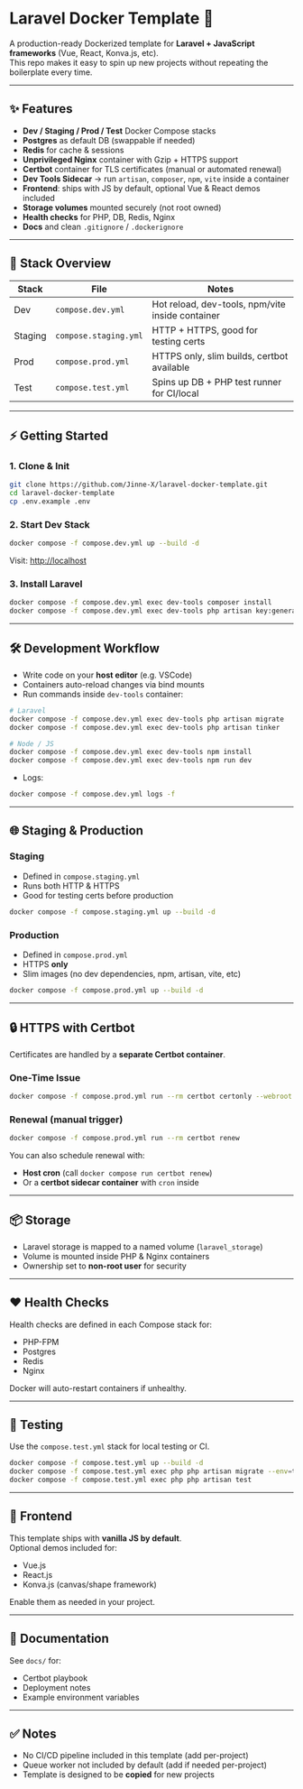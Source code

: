 # Laravel Docker Template 🚀

A production-ready Dockerized template for **Laravel + JavaScript frameworks** (Vue, React, Konva.js, etc).  
This repo makes it easy to spin up new projects without repeating the boilerplate every time.

---

## ✨ Features

- **Dev / Staging / Prod / Test** Docker Compose stacks  
- **Postgres** as default DB (swappable if needed)  
- **Redis** for cache & sessions  
- **Unprivileged Nginx** container with Gzip + HTTPS support  
- **Certbot** container for TLS certificates (manual or automated renewal)  
- **Dev Tools Sidecar** → run `artisan`, `composer`, `npm`, `vite` inside a container  
- **Frontend**: ships with JS by default, optional Vue & React demos included  
- **Storage volumes** mounted securely (not root owned)  
- **Health checks** for PHP, DB, Redis, Nginx  
- **Docs** and clean `.gitignore` / `.dockerignore`  

---

## 📂 Stack Overview

| Stack     | File                 | Notes |
|-----------|----------------------|-------|
| Dev       | `compose.dev.yml`    | Hot reload, dev-tools, npm/vite inside container |
| Staging   | `compose.staging.yml`| HTTP + HTTPS, good for testing certs |
| Prod      | `compose.prod.yml`   | HTTPS only, slim builds, certbot available |
| Test      | `compose.test.yml`   | Spins up DB + PHP test runner for CI/local |

---

## ⚡ Getting Started

### 1. Clone & Init
```bash
git clone https://github.com/Jinne-X/laravel-docker-template.git
cd laravel-docker-template
cp .env.example .env
```

### 2. Start Dev Stack
```bash
docker compose -f compose.dev.yml up --build -d
```

Visit: [http://localhost](http://localhost)

### 3. Install Laravel
```bash
docker compose -f compose.dev.yml exec dev-tools composer install
docker compose -f compose.dev.yml exec dev-tools php artisan key:generate
```

---

## 🛠️ Development Workflow

- Write code on your **host editor** (e.g. VSCode)  
- Containers auto-reload changes via bind mounts  
- Run commands inside `dev-tools` container:

```bash
# Laravel
docker compose -f compose.dev.yml exec dev-tools php artisan migrate
docker compose -f compose.dev.yml exec dev-tools php artisan tinker

# Node / JS
docker compose -f compose.dev.yml exec dev-tools npm install
docker compose -f compose.dev.yml exec dev-tools npm run dev
```

- Logs:
```bash
docker compose -f compose.dev.yml logs -f
```

---

## 🌐 Staging & Production

### Staging
- Defined in `compose.staging.yml`  
- Runs both HTTP & HTTPS  
- Good for testing certs before production  

```bash
docker compose -f compose.staging.yml up --build -d
```

### Production
- Defined in `compose.prod.yml`  
- HTTPS **only**  
- Slim images (no dev dependencies, npm, artisan, vite, etc)  

```bash
docker compose -f compose.prod.yml up --build -d
```

---

## 🔒 HTTPS with Certbot

Certificates are handled by a **separate Certbot container**.  

### One-Time Issue
```bash
docker compose -f compose.prod.yml run --rm certbot certonly --webroot -w /var/www/certbot -d example.com -d www.example.com
```

### Renewal (manual trigger)
```bash
docker compose -f compose.prod.yml run --rm certbot renew
```

You can also schedule renewal with:
- **Host cron** (call `docker compose run certbot renew`)  
- Or a **certbot sidecar container** with `cron` inside  

---

## 📦 Storage

- Laravel storage is mapped to a named volume (`laravel_storage`)  
- Volume is mounted inside PHP & Nginx containers  
- Ownership set to **non-root user** for security  

---

## ❤️ Health Checks

Health checks are defined in each Compose stack for:
- PHP-FPM  
- Postgres  
- Redis  
- Nginx  

Docker will auto-restart containers if unhealthy.  

---

## 🧪 Testing

Use the `compose.test.yml` stack for local testing or CI.  

```bash
docker compose -f compose.test.yml up --build -d
docker compose -f compose.test.yml exec php php artisan migrate --env=testing
docker compose -f compose.test.yml exec php php artisan test
```

---

## 🎨 Frontend

This template ships with **vanilla JS by default**.  
Optional demos included for:

- Vue.js  
- React.js  
- Konva.js (canvas/shape framework)  

Enable them as needed in your project.  

---

## 📖 Documentation

See `docs/` for:  
- Certbot playbook  
- Deployment notes  
- Example environment variables  

---

## ✅ Notes

- No CI/CD pipeline included in this template (add per-project)  
- Queue worker not included by default (add if needed per-project)  
- Template is designed to be **copied** for new projects  
